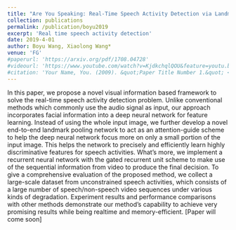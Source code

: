 ```yaml
---
title: "Are You Speaking: Real-Time Speech Activity Detection via Landmark Pooling Network"
collection: publications
permalink: /publication/boyu2019
excerpt: 'Real time speech activity detection'
date: 2019-4-01
author: Boyu Wang, Xiaolong Wang*
venue: 'FG'
#paperurl: 'https://arxiv.org/pdf/1708.04728'
#videourl: 'https://www.youtube.com/watch?v=KjdkchqlQOU&feature=youtu.be'
#citation: 'Your Name, You. (2009). &quot;Paper Title Number 1.&quot; <i>Journal 1</i>. 1(1).'
---
```

In this paper, we propose a novel visual information based framework to solve the real-time speech activity detection problem. Unlike conventional methods which commonly use the audio signal as input, our approach incorporates facial information into a deep neural network for feature
learning. Instead of using the whole input image, we further develop a novel end-to-end landmark pooling network to act
as an attention-guide scheme to help the deep neural network focus more on only a small portion of the input image. This
helps the network to precisely and efficiently learn highly discriminative features for speech activities. What’s more, we
implement a recurrent neural network with the gated recurrent unit scheme to make use of the sequential information from
video to produce the final decision. To give a comprehensive evaluation of the proposed method, we collect a large-scale
dataset from unconstrained speech activities, which consists of a large number of speech/non-speech video sequences under various kinds of degradation. Experiment results and performance comparisons with other methods demonstrate our method’s capability to achieve very promising results while being realtime and memory-efficient.
[Paper will come soon]

